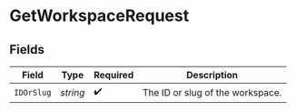 # GetWorkspaceRequest


## Fields

| Field                            | Type                             | Required                         | Description                      |
| -------------------------------- | -------------------------------- | -------------------------------- | -------------------------------- |
| `IDOrSlug`                       | *string*                         | :heavy_check_mark:               | The ID or slug of the workspace. |
